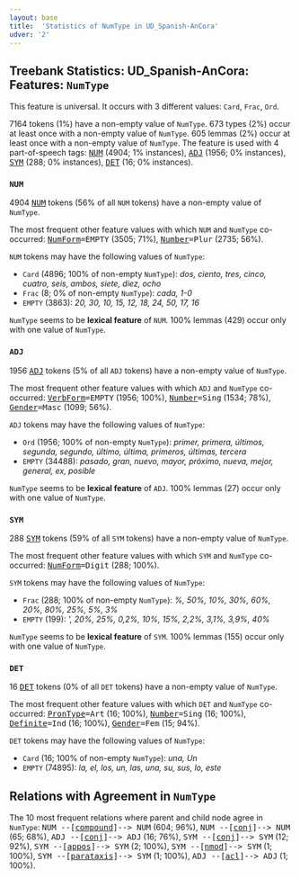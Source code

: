 ```yaml
---
layout: base
title:  'Statistics of NumType in UD_Spanish-AnCora'
udver: '2'
---
```


## Treebank Statistics: UD_Spanish-AnCora: Features: `NumType`

This feature is universal.
It occurs with 3 different values: `Card`, `Frac`, `Ord`.

7164 tokens (1%) have a non-empty value of `NumType`.
673 types (2%) occur at least once with a non-empty value of `NumType`.
605 lemmas (2%) occur at least once with a non-empty value of `NumType`.
The feature is used with 4 part-of-speech tags: <tt><a href="es_ancora-pos-NUM.html">NUM</a></tt> (4904; 1% instances), <tt><a href="es_ancora-pos-ADJ.html">ADJ</a></tt> (1956; 0% instances), <tt><a href="es_ancora-pos-SYM.html">SYM</a></tt> (288; 0% instances), <tt><a href="es_ancora-pos-DET.html">DET</a></tt> (16; 0% instances).

### `NUM`

4904 <tt><a href="es_ancora-pos-NUM.html">NUM</a></tt> tokens (56% of all `NUM` tokens) have a non-empty value of `NumType`.

The most frequent other feature values with which `NUM` and `NumType` co-occurred: <tt><a href="es_ancora-feat-NumForm.html">NumForm</a></tt><tt>=EMPTY</tt> (3505; 71%), <tt><a href="es_ancora-feat-Number.html">Number</a></tt><tt>=Plur</tt> (2735; 56%).

`NUM` tokens may have the following values of `NumType`:

* `Card` (4896; 100% of non-empty `NumType`): <em>dos, ciento, tres, cinco, cuatro, seis, ambos, siete, diez, ocho</em>
* `Frac` (8; 0% of non-empty `NumType`): <em>cada, 1-0</em>
* `EMPTY` (3863): <em>20, 30, 10, 15, 12, 18, 24, 50, 17, 16</em>

`NumType` seems to be **lexical feature** of `NUM`. 100% lemmas (429) occur only with one value of `NumType`.

### `ADJ`

1956 <tt><a href="es_ancora-pos-ADJ.html">ADJ</a></tt> tokens (5% of all `ADJ` tokens) have a non-empty value of `NumType`.

The most frequent other feature values with which `ADJ` and `NumType` co-occurred: <tt><a href="es_ancora-feat-VerbForm.html">VerbForm</a></tt><tt>=EMPTY</tt> (1956; 100%), <tt><a href="es_ancora-feat-Number.html">Number</a></tt><tt>=Sing</tt> (1534; 78%), <tt><a href="es_ancora-feat-Gender.html">Gender</a></tt><tt>=Masc</tt> (1099; 56%).

`ADJ` tokens may have the following values of `NumType`:

* `Ord` (1956; 100% of non-empty `NumType`): <em>primer, primera, últimos, segunda, segundo, último, última, primeros, últimas, tercera</em>
* `EMPTY` (34488): <em>pasado, gran, nuevo, mayor, próximo, nueva, mejor, general, ex, posible</em>

`NumType` seems to be **lexical feature** of `ADJ`. 100% lemmas (27) occur only with one value of `NumType`.

### `SYM`

288 <tt><a href="es_ancora-pos-SYM.html">SYM</a></tt> tokens (59% of all `SYM` tokens) have a non-empty value of `NumType`.

The most frequent other feature values with which `SYM` and `NumType` co-occurred: <tt><a href="es_ancora-feat-NumForm.html">NumForm</a></tt><tt>=Digit</tt> (288; 100%).

`SYM` tokens may have the following values of `NumType`:

* `Frac` (288; 100% of non-empty `NumType`): <em>%, 50%, 10%, 30%, 60%, 20%, 80%, 25%, 5%, 3%</em>
* `EMPTY` (199): <em>', 20%, 25%, 0,2%, 10%, 15%, 2,2%, 3,1%, 3,9%, 40%</em>

`NumType` seems to be **lexical feature** of `SYM`. 100% lemmas (155) occur only with one value of `NumType`.

### `DET`

16 <tt><a href="es_ancora-pos-DET.html">DET</a></tt> tokens (0% of all `DET` tokens) have a non-empty value of `NumType`.

The most frequent other feature values with which `DET` and `NumType` co-occurred: <tt><a href="es_ancora-feat-PronType.html">PronType</a></tt><tt>=Art</tt> (16; 100%), <tt><a href="es_ancora-feat-Number.html">Number</a></tt><tt>=Sing</tt> (16; 100%), <tt><a href="es_ancora-feat-Definite.html">Definite</a></tt><tt>=Ind</tt> (16; 100%), <tt><a href="es_ancora-feat-Gender.html">Gender</a></tt><tt>=Fem</tt> (15; 94%).

`DET` tokens may have the following values of `NumType`:

* `Card` (16; 100% of non-empty `NumType`): <em>una, Un</em>
* `EMPTY` (74895): <em>la, el, los, un, las, una, su, sus, lo, este</em>

## Relations with Agreement in `NumType`

The 10 most frequent relations where parent and child node agree in `NumType`:
<tt>NUM --[<tt><a href="es_ancora-dep-compound.html">compound</a></tt>]--> NUM</tt> (604; 96%),
<tt>NUM --[<tt><a href="es_ancora-dep-conj.html">conj</a></tt>]--> NUM</tt> (65; 68%),
<tt>ADJ --[<tt><a href="es_ancora-dep-conj.html">conj</a></tt>]--> ADJ</tt> (16; 76%),
<tt>SYM --[<tt><a href="es_ancora-dep-conj.html">conj</a></tt>]--> SYM</tt> (12; 92%),
<tt>SYM --[<tt><a href="es_ancora-dep-appos.html">appos</a></tt>]--> SYM</tt> (2; 100%),
<tt>SYM --[<tt><a href="es_ancora-dep-nmod.html">nmod</a></tt>]--> SYM</tt> (1; 100%),
<tt>SYM --[<tt><a href="es_ancora-dep-parataxis.html">parataxis</a></tt>]--> SYM</tt> (1; 100%),
<tt>ADJ --[<tt><a href="es_ancora-dep-acl.html">acl</a></tt>]--> ADJ</tt> (1; 100%).

